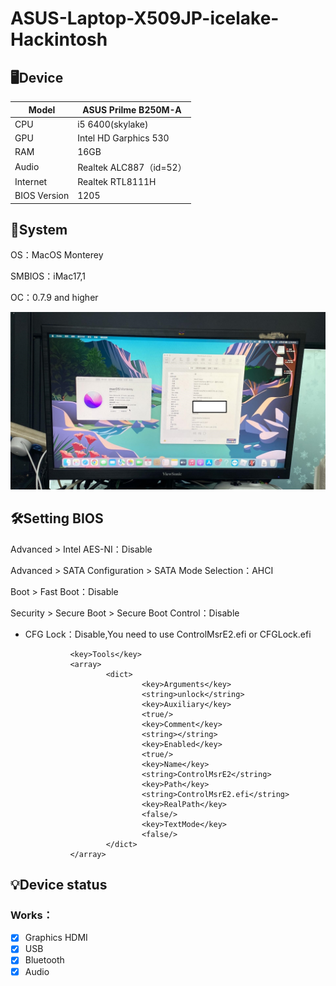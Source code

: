 # ASUS-Laptop-X509JP-icelake-Hackintosh

## 🖥️Device
| Model | ASUS Prilme B250M-A |
|------------|-------------------------------|
| CPU | i5 6400(skylake) |
| GPU | Intel HD Garphics 530 |
| RAM | 16GB |
| Audio | Realtek ALC887（id=52） |
| Internet | Realtek RTL8111H |
| BIOS Version | 1205 |

## 📀System
OS：MacOS Monterey

SMBIOS：iMac17,1

OC：0.7.9 and higher

![alt text](ASUS-Prime-B250M-A.jpg)

## 🛠️Setting BIOS
Advanced > Intel AES-NI：Disable

Advanced > SATA Configuration > SATA Mode Selection：AHCI

Boot > Fast Boot：Disable

Security > Secure Boot > Secure Boot Control：Disable

- CFG Lock：Disable,You need to use ControlMsrE2.efi or CFGLock.efi

                <key>Tools</key>
                <array>
                        <dict>
                                <key>Arguments</key>
                                <string>unlock</string>
                                <key>Auxiliary</key>
                                <true/>
                                <key>Comment</key>
                                <string></string>
                                <key>Enabled</key>
                                <true/>
                                <key>Name</key>
                                <string>ControlMsrE2</string>
                                <key>Path</key>
                                <string>ControlMsrE2.efi</string>
                                <key>RealPath</key>
                                <false/>
                                <key>TextMode</key>
                                <false/>
                        </dict>
                </array>
## 💡Device status
### Works：
- [x] Graphics HDMI
- [x] USB
- [x] Bluetooth
- [x] Audio
